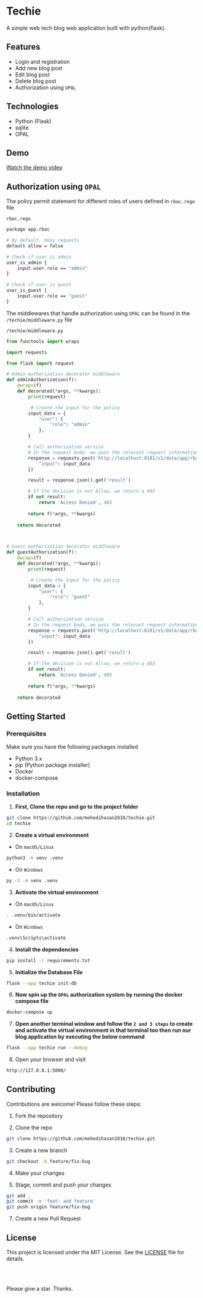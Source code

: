 # Techie

A simple web tech blog web application built with python(flask).

## Features
- Login and registration
- Add new blog post
- Edit blog post
- Delete blog post
- Authorization using `OPAL`

## Technologies
- Python (Flask)
- sqlite
- OPAL

## Demo

[Watch the demo video](https://github.com/mehedihasan2810/techie/assets/117534561/7ce468bf-e404-4104-8b9c-97fbc054b9ab)

## Authorization using `OPAL`
The policy permit statement for different roles of users defined in `rbac.rego` file

`rbac.rego`
```bash
package app.rbac

# By default, deny requests
default allow = false

# Check if user is admin
user_is_admin {
    input.user.role == "admin"
}

# Check if user is guest
user_is_guest {
    input.user.role == "guest"
}
```

The middlewares that handle authorization using `OPAL` can be found in the `/techie/middleware.py` file

`/techie/middleware.py`
```py
from functools import wraps

import requests

from flask import request

# Admin authorization decorator middleware
def adminAuthorization(f):
    @wraps(f)
    def decorated(*args, **kwargs):
        print(request)

         # Create the input for the policy
        input_data = {
            "user": {
                "role": "admin"
            },
        }

        # Call authorization service
        # In the request body, we pass the relevant request information
        response = requests.post('http://localhost:8181/v1/data/app/rbac/user_is_admin', json={
            "input": input_data
        })

        result = response.json().get('result')

        # If the decision is not Allow, we return a 403
        if not result:
            return 'Access Denied', 403
        
        return f(*args, **kwargs)
    
    return decorated



# Guest authorization decorator middleware
def guestAuthorization(f):
    @wraps(f)
    def decorated(*args, **kwargs):
        print(request)

         # Create the input for the policy
        input_data = {
            "user": {
                "role": "guest"
            },
        }

        # Call authorization service
        # In the request body, we pass the relevant request information
        response = requests.post('http://localhost:8181/v1/data/app/rbac/user_is_guest', json={
            "input": input_data
        })

        result = response.json().get('result')

        # If the decision is not Allow, we return a 403
        if not result:
            return 'Access Denied', 403
        
        return f(*args, **kwargs)
    
    return decorated
```

## Getting Started

### Prerequisites

Make sure you have the following packages installed

- Python 3.x
- pip (Python package installer)
- Docker
- docker-compose

### Installation

1. **First, Clone the repo and go to the project folder**
```bash
git clone https://github.com/mehedihasan2810/techie.git
cd techie
```

2. **Create a virtual environment**

- On `macOS/Linux`
```bash
python3 -m venv .venv
```

- On `Windows`
```bash
py -3 -m venv .venv
```

3. **Activate the virtual environment**

- On `macOS/Linux`
```bash
. .venv/bin/activate
```

- On `Windows`
```bash
.venv\Scripts\activate
```

4. **Install the dependencies**
```bash
pip install -r requirements.txt
```

5. **Initialize the Database File**
```bash
flask --app techie init-db
```

6.  **Now spin up the `OPAL` authorization system by running the docker compose file**
```bash
docker-compose up
```

7. **Open another terminal window and follow the `2 and 3 steps` to create and activate the virtual environment in that terminal too then run our blog application by executing the below command**
```bash
flask --app techie run --debug
```

8. Open your browser and visit
```bash
http://127.0.0.1:5000/
```

## Contributing

Contributions are welcome! Please follow these steps:

1. Fork the repository

2. Clone the repo
```bash
git clone https://github.com/mehedihasan2810/techie.git
```
3. Create a new branch
```bash
git checkout -b feature/fix-bug
```
4. Make your changes

5. Stage, commit and push your changes
```bash
git add .
git commit -m 'feat: add feature'
git push origin feature/fix-bug
```
7. Create a new Pull Request

## License

This project is licensed under the MIT License. See the [LICENSE](LICENSE) file for details.

<br>
<br>

Please give a star. Thanks.


